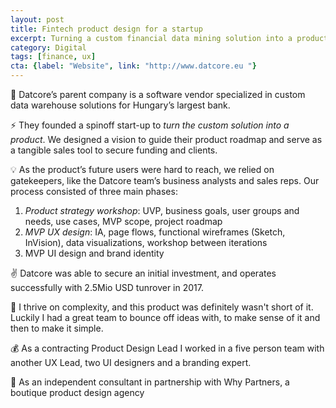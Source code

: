 ```yaml
---
layout: post
title: Fintech product design for a startup
excerpt: Turning a custom financial data mining solution into a product
category: Digital
tags: [finance, ux]
cta: {label: "Website", link: "http://www.datcore.eu "}
---
```


🏢 Datcore’s parent company is a software vendor specialized in custom data warehouse solutions for Hungary’s largest bank. 

⚡ They founded a spinoff start-up to *turn the custom solution into a product*. We designed a vision to guide their product roadmap and serve as a tangible sales tool to secure funding and clients. 

💡 As the product’s future users were hard to reach, we relied on gatekeepers, like the Datcore team’s business analysts and sales reps. Our process consisted of three main phases:

1. *Product strategy workshop*: UVP, business goals, user groups and needs, use cases, MVP scope, project roadmap
2. *MVP UX design*: IA, page flows, functional wireframes (Sketch, InVision), data visualizations, workshop between iterations
3. MVP UI design and brand identity 

✌️ Datcore was able to secure an initial investment, and operates successfully with 2.5Mio USD tunrover in 2017. 

💙 I thrive on complexity, and this product was definitely wasn't short of it. Luckily I had a great team to bounce off ideas with, to make sense of it and then to make it simple. 

💰 As a contracting Product Design Lead I worked in a five person team with another UX Lead, two UI designers and a branding expert. 

👥 As an independent consultant in partnership with Why Partners, a boutique product design agency